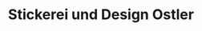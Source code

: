 ---
title: "Stickerei und Design Ostler"
url: /berlin/stickerei-und-design-ostler/
shop: Allgemein
---